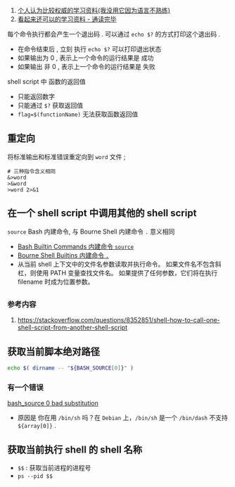 1. [个人认为比较权威的学习资料(我没用它因为语言不熟练)](https://www.gnu.org/savannah-checkouts/gnu/bash/manual/bash.html)
2. [看起来还可以的学习资料 - 通读完毕](https://wangdoc.com/bash/)

每个命令执行都会产生一个退出码 . 可以通过 `echo $?` 的方式打印这个退出码 . 
- 在命令结束后 , 立刻 执行 `echo $?` 可以打印退出状态
- 如果输出为 0 , 表示上一个命令的运行结果是 成功
- 如果输出 非 0 , 表示上一个命令的运行结果是 失败 

shell script 中 函数的返回值
- 只能返回数字
- 只能通过 `$?` 获取返回值
- `flag=$(functionName)` 无法获取函数返回值


## 重定向

将标准输出和标准错误重定向到 `word` 文件 ; 

```
# 三种指令含义相同 
&>word
>&word
>word 2>&1
```

## 在一个 shell script 中调用其他的 shell script

`source` Bash 内建命令, 与 Bourne Shell 内建命令 `.` 意义相同
- [Bash Builtin Commands 内建命令 `source`](http://www.gnu.org/software/bash/manual/html_node/Bash-Builtins.html#Bash-Builtins)
- [Bourne Shell Builtins 内建命令 `.`](http://www.gnu.org/software/bash/manual/html_node/Bourne-Shell-Builtins.html)
- 从当前 shell 上下文中的文件名参数读取并执行命令。 如果文件名不包含斜杠，则使用 PATH 变量查找文件名。
  如果提供了任何参数，它们将在执行 filename 时成为位置参数。

## 


### 参考内容
1. https://stackoverflow.com/questions/8352851/shell-how-to-call-one-shell-script-from-another-shell-script



## 获取当前脚本绝对路径
```bash
echo $( dirname -- "${BASH_SOURCE[0]}" )
```

### 有一个错误
[bash_source 0 bad substitution](https://stackoverflow.com/questions/15541876/script-path-bash-source0-bad-substitution)
- 原因是 你在用 `/bin/sh` 吗？在 `Debian` 上，`/bin/sh` 是一个 `/bin/dash` 不支持 `${array[0]}` .

## 获取当前执行 shell 的 shell 名称
- `$$` : 获取当前进程的进程号
- `ps --pid $$`



